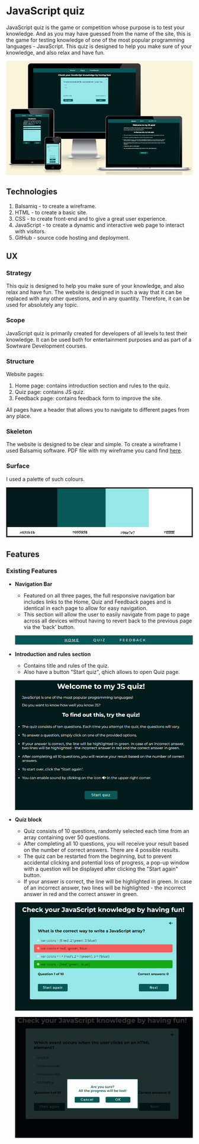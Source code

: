 # JavaScript quiz

JavaScript quiz is the game or competition whose purpose is to test your knowledge. And as you may have guessed from the name of the site, this is the game for testing knowledge of one of the most popular programming languages - JavaScript.
This quiz is designed to help you make sure of your knowledge, and also relax and have fun.

![Responsice Mockup](readme_images/Mockup_responsive.png)

## Technologies

1. Balsamiq - to create a wireframe.
2. HTML - to create a basic site.
3. CSS - to create front-end and to give a great user experience.
4. JavaScript - to create a dynamic and interactive web page to interact with visitors.
5. GitHub - source code hosting and deployment.

## UX

### Strategy

This quiz is designed to help you make sure of your knowledge, and also relax and have fun. The website is designed in such a way that it can be replaced with any other questions, and in any quantity. Therefore, it can be used for absolutely any topic.

### Scope

JavaScript quiz is primarily created for developers of all levels to test their knowledge. It can be used both for entertainment purposes and as part of a Sowtware Development courses.

### Structure

Website pages:

1. Home page: contains introduction section and rules to the quiz.
2. Quiz page: contains JS quiz.
3. Feedback page: contains feedback form to improve the site.

All pages have a header that allows you to navigate to different pages from any place.

### Skeleton

The website is designed to be clear and simple. To create a wireframe I used Balsamiq software. PDF file with my wireframe you cand find [here](readme_images/wireframe_js_quiz.pdf).

### Surface

I used a palette of such colours.

![Palette](readme_images/Colour_palette.png)

## Features

### Existing Features

- **Navigation Bar**

  - Featured on all three pages, the full responsive navigation bar includes links to the Home, Quiz and Feedback pages and is identical in each page to allow for easy navigation.
  - This section will allow the user to easily navigate from page to page across all devices without having to revert back to the previous page via the ‘back’ button.

  ![Nav Bar](readme_images/Nav_bar.png)

- **Introduction and rules section**

  - Contains title and rules of the quiz.
  - Also have a button "Start quiz", qhich allows to open Quiz page.

  ![Introduction and rules](readme_images/Home.png)

- **Quiz block**

  - Quiz consists of 10 questions, randomly selected each time from an array containing over 50 questions.
  - After completing all 10 questions, you will receive your result based on the number of correct answers. There are 4 possible results.
  - The quiz can be restarted from the beginning, but to prevent accidental clicking and potential loss of progress, a pop-up window with a question will be displayed after clicking the "Start again" button.
  - If your answer is correct, the line will be highlighted in green. In case of an incorrect answer, two lines will be highlighted - the incorrect answer in red and the correct answer in green.

  ![Quiz](readme_images/quiz.png)

  ![Pop-up](/readme_images/pop-up_start_again.png)
